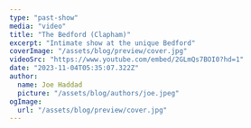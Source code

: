 ```yaml
---
type: "past-show"
media: "video"
title: "The Bedford (Clapham)"
excerpt: "Intimate show at the unique Bedford"
coverImage: "/assets/blog/preview/cover.jpg"
videoSrc: "https://www.youtube.com/embed/2GLmQs7BOI0?hd=1"
date: "2023-11-04T05:35:07.322Z"
author:
  name: Joe Haddad
  picture: "/assets/blog/authors/joe.jpeg"
ogImage:
  url: "/assets/blog/preview/cover.jpg"
---
```

